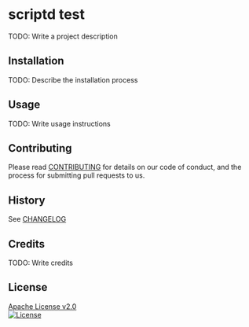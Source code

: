 # scriptd test

TODO: Write a project description

## Installation

TODO: Describe the installation process

## Usage

TODO: Write usage instructions

## Contributing

Please read [CONTRIBUTING](CONTRIBUTING.md) for details on our code of conduct, and the process for submitting pull requests to us.

## History

See [CHANGELOG](CHANGELOG.md)

## Credits

TODO: Write credits

## License

[Apache License v2.0](LICENSE)  
[![License](https://img.shields.io/badge/license-Apache%202.0-blue.svg?style=flat)](http://www.apache.org/licenses/LICENSE-2.0.html)